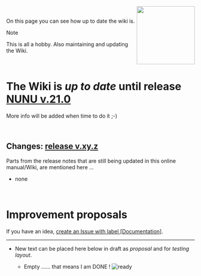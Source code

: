 <img align="right" width="155" src="https://github.com/kamilsss655/uv-k5-firmware-custom/assets/148579604/acebb5db-6f3a-4696-825c-f45865bdb998">

<br> 

On this page you can see how up to date the wiki is. 

> [!NOTE] 
> This is all a hobby. Also maintaining and updating the Wiki.

<br>

# The Wiki is _up to date_ until release **[NUNU v.21.0](https://github.com/kamilsss655/uv-k5-firmware-custom/releases)**

More info will be added when time to do it ;-)

<br>

## Changes: [release v.xy.z](https://github.com/kamilsss655/uv-k5-firmware-custom/releases) 

Parts from the release notes that are still being updated in this online manual/Wiki, are mentioned here ...

* none

<br>

# Improvement proposals

If you have an idea, [create an Issue with label [Documentation]](https://github.com/kamilsss655/uv-k5-firmware-custom/issues).


**************************************************

* New text can be placed here below in draft as _proposal_ and for _testing layout_.

   * Empty ...... that means I am DONE !
![ready](https://github.com/kamilsss655/uv-k5-firmware-custom/assets/148579604/565f4c16-2635-4a01-947f-f519b10397b7)

